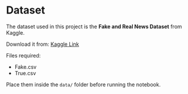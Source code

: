 # Dataset

The dataset used in this project is the **Fake and Real News Dataset** from Kaggle.  

Download it from: [Kaggle Link](https://www.kaggle.com/clmentbisaillon/fake-and-real-news-dataset)  

Files required:
- Fake.csv
- True.csv

Place them inside the `data/` folder before running the notebook.

